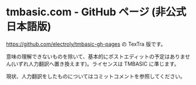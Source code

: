 # tmbasic.com - GitHub ページ (非公式日本語版)

https://github.com/electroly/tmbasic-gh-pages の TexTra 版です。

意味の理解できないものを除いて、基本的にポストエディットの予定はありません(いずれ人力翻訳へ置き換えます)。ライセンスは TMBASIC に準じます。

現状、人力翻訳をしたものについてはコミットコメントを参照してください。
